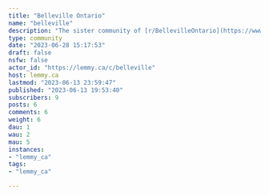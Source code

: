 ```yaml
---
title: "Belleville Ontario" 
name: "belleville"
description: "The sister community of [r/BellevilleOntario](https://www.reddit.com/r/BellevilleOntario)"
type: community
date: "2023-06-28 15:17:53"
draft: false
nsfw: false
actor_id: "https://lemmy.ca/c/belleville"
host: lemmy.ca
lastmod: "2023-06-13 23:59:47"
published: "2023-06-13 19:53:40"
subscribers: 9
posts: 6
comments: 6
weight: 6
dau: 1
wau: 2
mau: 5
instances:
- "lemmy_ca"
tags: 
- "lemmy_ca"

---
```

